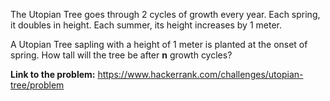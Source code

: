 The Utopian Tree goes through 2 cycles of growth every year. Each spring, it doubles in height. Each summer, its height
increases by 1 meter.

A Utopian Tree sapling with a height of 1 meter is planted at the onset of spring. How tall will the tree be after **n**
growth cycles?

**Link to the problem:** https://www.hackerrank.com/challenges/utopian-tree/problem